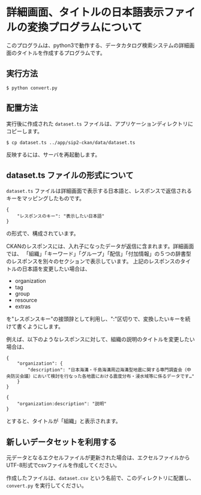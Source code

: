 # 詳細画面、タイトルの日本語表示ファイルの変換プログラムについて

このプログラムは、python3で動作する、データカタログ検索システムの詳細画面のタイトルを作成するプログラムです。

## 実行方法

```
$ python convert.py
```

## 配置方法

実行後に作成された `dataset.ts` ファイルは、アプリケーションディレクトリにコピーします。

```
$ cp dataset.ts ../app/sip2-ckan/data/dataset.ts
```

反映するには、サーバを再起動します。

## dataset.ts ファイルの形式について

`dataset.ts` ファイルは詳細画面で表示する日本語と、レスポンスで返信されるキーをマッピングしたものです。

```
{
    "レスポンスのキー": "表示したい日本語"
}
```
の形式で、構成されています。

CKANのレスポンスには、入れ子になったデータが返信に含まれます。詳細画面では、
「組織」「キーワード」「グループ」「配信」「付加情報」の５つの辞書型のレスポンスを別々のセクションで表示しています。
上記のレスポンスのタイトルの日本語を変更したい場合は、

- organization
- tag
- group
- resource
- extras

を"レスポンスキー"の接頭辞として利用し、":"区切りで、変換したいキーを続けて書くようにします。

例えば、以下のようなレスポンスに対して、組織の説明のタイトルを変更したい場合は、

```
{
    "organization": {
        "description": "日本海溝・千島海溝周辺海溝型地震に関する専門調査会（中央防災会議）において検討を行なった各地震における震度分布・浸水域等に係るデータです…"
    }
}
```

```
{
    "organization:description": "説明"
}
```

とすると、タイトルが「組織」と表示されます。


## 新しいデータセットを利用する

元データとなるエクセルファイルが更新された場合は、エクセルファイルからUTF-8形式でcsvファイルを作成してください。

作成したファイルは、`dataset.csv` という名前で、このディレクトリに配置し、`convert.py` を実行してください。